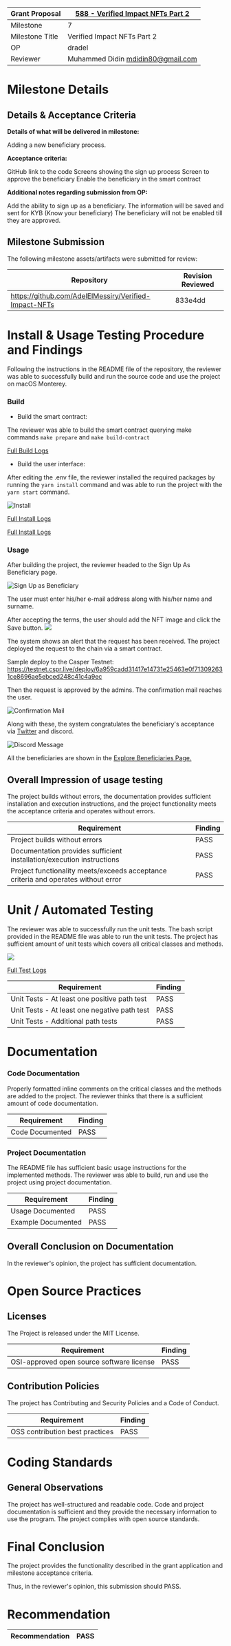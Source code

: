 Grant Proposal | [588 - Verified Impact NFTs Part 2](https://portal.devxdao.com/app/proposal/588)
------------ | -------------
Milestone | 7
Milestone Title | Verified Impact NFTs Part 2
OP | dradel
Reviewer | Muhammed Didin <mdidin80@gmail.com>

# Milestone Details

## Details & Acceptance Criteria

**Details of what will be delivered in milestone:**

Adding a new beneficiary process.

**Acceptance criteria:**

GitHub link to the code
Screens showing the sign up process
Screen to approve the beneficiary
Enable the beneficiary in the smart contract

**Additional notes regarding submission from OP:**

Add the ability to sign up as a beneficiary. 
The information will be saved and sent for KYB (Know your beneficiary)
The beneficiary will not be enabled till they are approved.



## Milestone Submission

The following milestone assets/artifacts were submitted for review:

Repository | Revision Reviewed
------------ | -------------
https://github.com/AdelElMessiry/Verified-Impact-NFTs| 833e4dd


# Install & Usage Testing Procedure and Findings

Following the instructions in the README file of the repository, the reviewer was able to successfully build and run the source code and use the project on macOS Monterey.



### Build

 - Build the smart contract:

 The reviewer was able to build the smart contract querying make commands `make prepare` and `make build-contract`


[Full Build Logs](assets/build.txt)

- Build the user interface:

After editing the .env file, the reviewer installed the required packages by running the `yarn install` command and was able to run the project with the `yarn start` command.

![Install](assets/install.png)

[Full Install Logs](assets/install.txt)

[Full Install Logs](assets/start.txt)

### Usage

After building the project, the reviewer headed to the Sign Up As Beneficiary page.

![Sign Up as Beneficiary](assets/ui_1.png)

The user must enter his/her e-mail address along with his/her name and surname.

After accepting the terms, the user should add the NFT image and click the Save button.
![](assets/ui.png)

The system shows an alert that the request has been received. 
The project deployed the request to the chain via a smart contract. 

Sample deploy to the Casper Testnet: https://testnet.cspr.live/deploy/6a959cadd31417e14731e25463e0f713092631ce8696ae5ebced248c41c4a9ec

Then the request is approved by the admins. The confirmation mail reaches the user.

![Confirmation Mail](assets/confirmation_mail.png)

Along with these, the system congratulates the beneficiary's acceptance via [Twitter](https://twitter.com/ablaibrheem/status/1612063811913089024) and discord.

![Discord Message](assets/discord.jpg)

All the beneficiaries are shown in the [Explore Beneficiaries Page.](https://dev.verifiedimpactnfts.com/#/BeneficiaryNFTs?beneficiary=09489104ed5860ab7ec21c40b02b16d92a0d612f529ee441bcd73e6b98de76ff)

## Overall Impression of usage testing

The project builds without errors, the documentation provides sufficient installation and execution instructions, and the project functionality meets the acceptance criteria and operates without errors.

Requirement | Finding
------------ | -------------
Project builds without errors | PASS 
Documentation provides sufficient installation/execution instructions | PASS
Project functionality meets/exceeds acceptance criteria and operates without error | PASS

# Unit / Automated Testing

The reviewer was able to successfully run the unit tests. The bash script provided in the README file was able to run the unit tests. The project has sufficient amount of unit tests which covers all critical classes and methods.

![](assets/test_1.png)

[Full Test Logs](assets/test.txt)

Requirement | Finding
------------ | -------------
Unit Tests - At least one positive path test | PASS
Unit Tests - At least one negative path test | PASS
Unit Tests - Additional path tests | PASS

# Documentation

### Code Documentation

Properly formatted inline comments on the critical classes and the methods are added to the project. The reviewer thinks that there is a sufficient amount of code documentation.

Requirement | Finding
------------ | -------------
Code Documented | PASS

### Project Documentation

The README file has sufficient basic usage instructions for the implemented methods. The reviewer was able to build, run and use the project using project documentation.


Requirement | Finding
------------ | -------------
Usage Documented | PASS 
Example Documented | PASS

## Overall Conclusion on Documentation

In the reviewer's opinion, the project has sufficient documentation. 

# Open Source Practices

## Licenses

The Project is released under the MIT License.

Requirement | Finding
------------ | -------------
OSI-approved open source software license | PASS

## Contribution Policies

The project has Contributing and Security Policies and a Code of Conduct.

Requirement | Finding
------------ | -------------
OSS contribution best practices | PASS

# Coding Standards

## General Observations

The project has well-structured and readable code. Code and project documentation is sufficient and they provide the necessary information to use the program. The project complies with open source standards.

# Final Conclusion

The project provides the functionality described in the grant application and milestone acceptance criteria. 

Thus, in the reviewer's opinion, this submission should PASS.

# Recommendation

Recommendation | PASS
------------ | -------------

